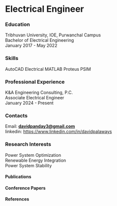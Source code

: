 # **Electrical Engineer**
### Education
 Tribhuvan University, IOE, Purwanchal Campus
 <br />
 Bachelor of Electrical Engineering
 <br />
 January 2017 - May 2022
 
 ### Skills
 AutoCAD Electrical
 MATLAB
 Proteus
 PSIM

### Professional Experience
K&A Engineering Consulting, P.C.
<br />
Associate Electrical Engineer
<br />
January 2024 - Present 

### Contacts
Email: **davidpanday3@gmail.com**
<br />
linkedin: <https://www.linkedin.com/in/davidpalaways>

### Research Interests
Power System Optimization <br />
Renewable Energy Integration  <br/>
Power System Stability

#### Publications

#### Conference Papers

#### References
